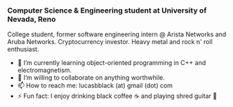 ### Computer Science & Engineering student at University of Nevada, Reno

College student, former software engineering intern @ Arista Networks and Aruba Networks. Cryptocurrency investor. Heavy metal and rock n' roll enthusiast.

- 🌱 I’m currently learning object-oriented programming in C++ and electromagnetism.
- 👯 I’m willing to collaborate on anything worthwhile.
- 📫 How to reach me: lucasbblack (at) gmail (dot) com
- ⚡ Fun fact: I enjoy drinking black coffee ☕ and playing shred guitar 🎸
